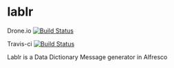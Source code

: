 lablr
=====

Drone.io [![Build Status](https://drone.io/github.com/wingyplus/lablr/status.png)](https://drone.io/github.com/wingyplus/lablr/latest)

Travis-ci [![Build Status](https://travis-ci.org/wingyplus/lablr.svg?branch=master)](https://travis-ci.org/wingyplus/lablr)

Lablr is a Data Dictionary Message generator in Alfresco
